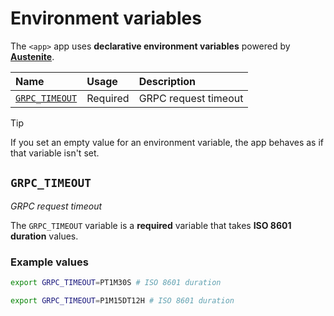 # Environment variables

The `<app>` app uses **declarative environment variables** powered by
**[Austenite]**.

[austenite]: https://github.com/ezzatron/austenite

| Name                            | Usage    | Description          |
| :------------------------------ | :------- | :------------------- |
| [`GRPC_TIMEOUT`](#grpc_timeout) | Required | GRPC request timeout |

<!-- prettier-ignore-start -->

> [!TIP]
> If you set an empty value for an environment variable, the app behaves as if that variable isn't set.

<!-- prettier-ignore-end -->

## `GRPC_TIMEOUT`

_GRPC request timeout_

The `GRPC_TIMEOUT` variable is a **required** variable that takes **ISO 8601
duration** values.

### Example values

```sh
export GRPC_TIMEOUT=PT1M30S # ISO 8601 duration
```

```sh
export GRPC_TIMEOUT=P1M15DT12H # ISO 8601 duration
```
